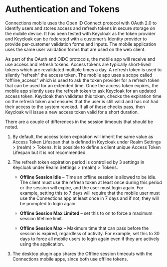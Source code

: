 <?xml version="1.0" encoding="UTF-8"?>
<!DOCTYPE task PUBLIC "-//OASIS//DTD DITA Task//EN" "task.dtd">

# Authentication and Tokens

Connections mobile uses the Open ID Connect protocol with OAuth 2.0 to identify users and stores access and refresh tokens in secure storage on the mobile device. It has been tested with Keycloak as the token provider and Keycloak can be federated with a customer’s Identity provider to provide per-customer validation forms and inputs. The mobile application uses the same user validation forms that are used on the web client.

As part of the OAuth and OIDC protocols, the mobile app will receive and use access and refresh tokens. Access tokens are typically short-lived tokens which are revalidated multiple times a day. A refresh token is used to silently “refresh” the access token. The mobile app uses a scope called “offline_access” which is used to ask the token provider for a refresh token that can be used for an extended time. Once the access token expires, the mobile app silently uses the refresh token to ask Keycloak for an updated access token. Keycloak then validates this token, checks the expiration time on the refresh token and ensures that the user is still valid and has not had their access to the system revoked. If all of these checks pass, then Keycloak will issue a new access token valid for a short duration.

There are a couple of differences in the session timeouts that should be noted.

1.  By default, the access token expiration will inherit the same value as Access Token Lifespan that is defined in Keycloak under Realm Settings > (realm) > Tokens. It is possible to define a client unique Access Token Lifespan but it is not recommended.  

2. The refresh token expiration period is controlled by 3 settings in Keycloak under Realm Settings > (realm) > Tokens.  
  
   -  **Offline Session Idle** – Time an offline session is allowed to be idle. The client must use the refresh token at least once during this period or the session will expire, and the user must login again. For example, setting this to 7 days will require that the mobile user must use the Connections app at least once in 7 days and if not, they will be prompted to login again.  

   -  **Offline Session Max Limited** – set this to on to force a maximum session lifetime limit.  
 
   - **Offline Session Max** – Maximum time that can pass before the session is expired, regardless of activity. For example, set this to 30 days to force all mobile users to login again even if they are actively using the application.  
    
3. The desktop plugin app shares the Offline session timeouts with the Connections mobile apps, since both use offline tokens.



<?tm 1541016643182 1 HCL Connections ?>

